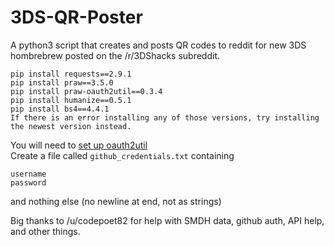 # 3DS-QR-Poster

A python3 script that creates and posts QR codes to reddit for new 3DS hombrebrew posted on the /r/3DShacks subreddit.

    pip install requests==2.9.1
    pip install praw==3.5.0
    pip install praw-oauth2util==0.3.4
    pip install humanize==0.5.1
    pip install bs4==4.4.1
	If there is an error installing any of those versions, try installing the newest version instead.

    
You will need to [set up oauth2util](https://github.com/SmBe19/praw-OAuth2Util/blob/master/OAuth2Util/README.md)  
Create a file called `github_credentials.txt` containing
```
username
password
```

and nothing else (no newline at end, not as strings)

Big thanks to /u/codepoet82 for help with SMDH data, github auth, API help, and other things.
